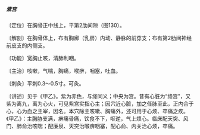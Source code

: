 ##### 紫宫

〔定位〕在胸骨正中线上，平第2肋间隙（图130）。

〔解剖〕在胸骨体上，布有胸廓（乳房）内动、静脉的前穿支；布有第2肋间神经前皮支的内侧支。

〔功能〕宽胸止咳，清肺利咽。

〔主治〕咳嗽，气喘，胸痛，喉痹，咽塞，吐血。

〔刺灸〕平刺0.3〜0.5寸。可灸。

〔讲述〕见于《甲乙》。紫为赤色，与绛同义；中央为宫。昔有心脏为“绛宫"，又紫为离九，离为心火，可见紫宫实指心主；因穴近心脏，加之任脉至此，正内合于心，心为血之主宰，因名。本穴除主咳嗽、胸痛外，还可用于心烦、卒痛之疾。《甲乙》：主胸胁支满，痹痛骨痛，饮食不下，呕逆，气上烦心。临床配天突、风门、肺俞治咳喘；配廉泉、天突治喉痹咽塞，配心俞、内关治心烦，卒痛。
